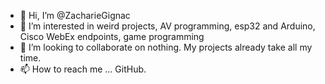 - 👋 Hi, I’m @ZacharieGignac
- 👀 I’m interested in weird projects, AV programming, esp32 and Arduino, Cisco WebEx endpoints, game programming
- 💞️ I’m looking to collaborate on nothing. My projects already take all my time.
- 📫 How to reach me ... GitHub.

<!---
ZacharieGignac/ZacharieGignac is a ✨ special ✨ repository because its `README.md` (this file) appears on your GitHub profile.
You can click the Preview link to take a look at your changes.
--->
